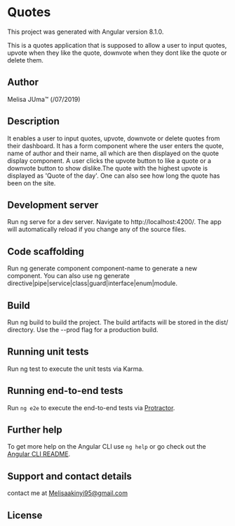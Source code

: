# Quotes

This project was generated with Angular version 8.1.0.

This is a quotes application that is supposed to allow a user to input quotes, upvote when they like the quote, downvote when they dont like the quote or delete them.

## Author
Melisa JUma™ (/07/2019)

## Description

It enables a user to input quotes, upvote, downvote or delete quotes from their dashboard. It has a form component where the user enters the quote, name of author and their name, all which are  then displayed on the quote display component. A user clicks the upvote button to like a quote or a downvote button to show dislike.The quote with the highest upvote is displayed as 'Quote of the day'. One can also see how long the quote has been on the site.

## Development server

Run ng serve for a dev server. Navigate to http://localhost:4200/. The app will automatically reload if you change any of the source files.

## Code scaffolding

Run ng generate component component-name to generate a new component. You can also use ng generate directive|pipe|service|class|guard|interface|enum|module.

## Build
Run ng build to build the project. The build artifacts will be stored in the dist/ directory. Use the --prod flag for a production build.

## Running unit tests
Run ng test to execute the unit tests via Karma.

## Running end-to-end tests

Run `ng e2e` to execute the end-to-end tests via [Protractor](http://www.protractortest.org/).

## Further help

To get more help on the Angular CLI use `ng help` or go check out the [Angular CLI README](https://github.com/angular/angular-cli/blob/master/README.md).

## Support and contact details
contact me at Melisaakinyi95@gmail.com

## License
